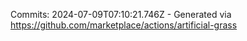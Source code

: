 Commits: 2024-07-09T07:10:21.746Z - Generated via https://github.com/marketplace/actions/artificial-grass
<br>
